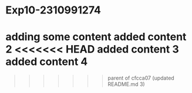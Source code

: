 # Exp10-2310991274
adding some content
added content 2
<<<<<<< HEAD
added content 3
added content 4
=======
>>>>>>> parent of cfcca07 (updated README.md 3)
